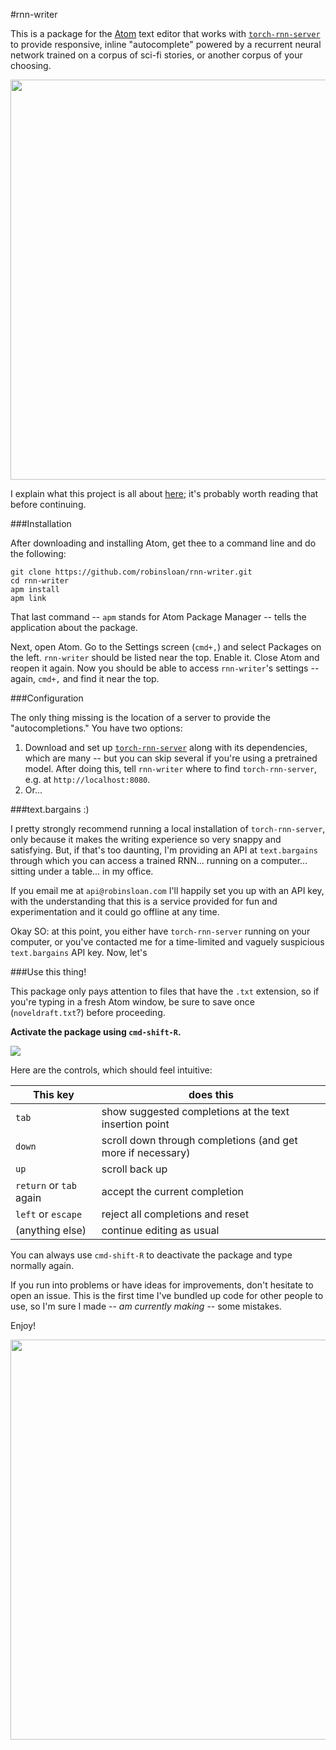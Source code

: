 #rnn-writer

This is a package for the [Atom](https://atom.io/) text editor that works with [`torch-rnn-server`](https://github.com/robinsloan/torch-rnn-server) to provide responsive, inline "autocomplete" powered by a recurrent neural network trained on a corpus of sci-fi stories, or another corpus of your choosing.

<img src="img/rnn-example-1.gif" width="640" />

I explain what this project is all about [here](https://www.robinsloan.com/note/writing-with-the-machine); it's probably worth reading that before continuing.

###Installation

After downloading and installing Atom, get thee to a command line and do the following:

```
git clone https://github.com/robinsloan/rnn-writer.git
cd rnn-writer
apm install
apm link
```

That last command -- `apm` stands for Atom Package Manager -- tells the application about the package.

Next, open Atom. Go to the Settings screen (`cmd+,`) and select Packages on the left. `rnn-writer` should be listed near the top. Enable it. Close Atom and reopen it again. Now you should be able to access `rnn-writer`'s settings -- again, `cmd+,` and find it near the top.

###Configuration

The only thing missing is the location of a server to provide the "autocompletions." You have two options:

1. Download and set up [`torch-rnn-server`](https://github.com/robinsloan/torch-rnn-server) along with its dependencies, which are many -- but you can skip several if you're using a pretrained model. After doing this, tell `rnn-writer` where to find `torch-rnn-server`, e.g. at `http://localhost:8080`.
2. Or...

###text.bargains :)

I pretty strongly recommend running a local installation of `torch-rnn-server`, only because it makes the writing experience so very snappy and satisfying. But, if that's too daunting, I'm providing an API at `text.bargains` through which you can access a trained RNN... running on a computer... sitting under a table... in my office.

If you email me at `api@robinsloan.com` I'll happily set you up with an API key, with the understanding that this is a service provided for fun and experimentation and it could go offline at any time.

Okay SO: at this point, you either have `torch-rnn-server` running on your computer, or you've contacted me for a time-limited and vaguely suspicious `text.bargains` API key. Now, let's

###Use this thing!

This package only pays attention to files that have the `.txt` extension, so if you're typing in a fresh Atom window, be sure to save once (`noveldraft.txt`?) before proceeding.

**Activate the package using `cmd-shift-R`.**

<img src="img/rnn-success.png" />

Here are the controls, which should feel intuitive:

| This key| does this
|---------|---------
|`tab`    | show suggested completions at the text insertion point
|`down` | scroll down through completions (and get more if necessary)
|`up` | scroll back up
|`return` or `tab` again | accept the current completion
|`left` or `escape` | reject all completions and reset
|(anything else) | continue editing as usual

You can always use `cmd-shift-R` to deactivate the package and type normally again.

If you run into problems or have ideas for improvements, don't hesitate to open an issue. This is the first time I've bundled up code for other people to use, so I'm sure I made -- _am currently making_ -- some mistakes.

Enjoy!

<img src="img/rnn-example-weird.gif" width="640" />
